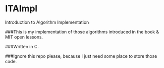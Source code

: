 # ITAImpl
Introduction to Algorithm Implementation

###This is my implementation of those algorithms introduced in the book & MIT open lessons.

###Written in C.


###Ignore this repo please, because I just need some place to store those code.